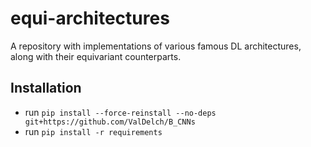 # equi-architectures
 A repository with implementations of various famous DL architectures, along with their equivariant counterparts. 

## Installation
- run `pip install --force-reinstall --no-deps git+https://github.com/ValDelch/B_CNNs`
- run `pip install -r requirements`
